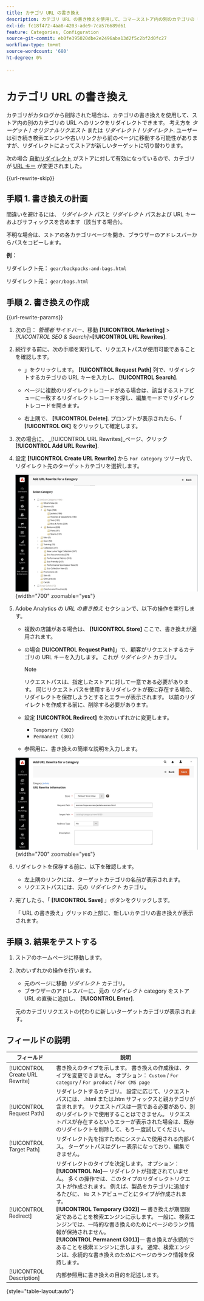 ```yaml
---
title: カテゴリ URL の書き換え
description: カテゴリ URL の書き換えを使用して、コマースストア内の別のカテゴリの URL にリンクをリダイレクトする方法を説明します。
exl-id: fc18f472-4aa8-4203-ade9-7ca576689d61
feature: Categories, Configuration
source-git-commit: eb0fe395020dbe2e2496aba13d2f5c2bf2d0fc27
workflow-type: tm+mt
source-wordcount: '680'
ht-degree: 0%

---
```


# カテゴリ URL の書き換え

カテゴリがカタログから削除された場合は、カテゴリの書き換えを使用して、ストア内の別のカテゴリの URL へのリンクをリダイレクトできます。 考え方を _ターゲット_ / _オリジナルリクエスト_  または _リダイレクト_ / _リダイレクト_. ユーザーは引き続き検索エンジンや古いリンクから前のページに移動する可能性がありますが、リダイレクトによってストアが新しいターゲットに切り替わります。

次の場合 [自動リダイレクト](url-redirect-product-automatic.md) がストアに対して有効になっているので、カテゴリが [URL キー](../catalog/catalog-urls.md) が変更されました。

{{url-rewrite-skip}}

## 手順 1. 書き換えの計画

間違いを避けるには、 _リダイレクト_ パスと _リダイレクト_ パスおよび URL キーおよびサフィックスを含めます（該当する場合）。

不明な場合は、ストアの各カテゴリページを開き、ブラウザーのアドレスバーからパスをコピーします。

**例：**

リダイレクト先： `gear/backpacks-and-bags.html`

リダイレクト元： `gear/bags.html`

## 手順 2. 書き換えの作成

{{url-rewrite-params}}

1. 次の日： _管理者_ サイドバー、移動 **[!UICONTROL Marketing]** > _[!UICONTROL SEO & Search]_>**[!UICONTROL URL Rewrites]**.

1. 続行する前に、次の手順を実行して、リクエストパスが使用可能であることを確認します。

   - 」をクリックします。 **[!UICONTROL Request Path]** 列で、リダイレクトするカテゴリの URL キーを入力し、 **[!UICONTROL Search]**.

   - ページに複数のリダイレクトレコードがある場合は、該当するストアビューに一致するリダイレクトレコードを探し、編集モードでリダイレクトレコードを開きます。

   - 右上隅で、 **[!UICONTROL Delete]**. プロンプトが表示されたら、「 **[!UICONTROL OK]** をクリックして確定します。

1. 次の場合に、 _[!UICONTROL URL Rewrites]_ページ、クリック&#x200B;**[!UICONTROL Add URL Rewrite]**.

1. 設定 **[!UICONTROL Create URL Rewrite]** から `For category` ツリー内で、リダイレクト先のターゲットカテゴリを選択します。

   ![URL の書き換え — カテゴリを選択](./assets/url-rewrite-category-choose.png){width="700" zoomable="yes"}

1. Adobe Analytics の _URL の書き換え_ セクションで、以下の操作を実行します。

   - 複数の店舗がある場合は、 **[!UICONTROL Store]** ここで、書き換えが適用されます。

   - の場合 **[!UICONTROL Request Path]**」で、顧客がリクエストするカテゴリの URL キーを入力します。 これが _リダイレクト_ カテゴリ。

     >[!NOTE]
     >
     >リクエストパスは、指定したストアに対して一意である必要があります。 同じリクエストパスを使用するリダイレクトが既に存在する場合、リダイレクトを保存しようとするとエラーが表示されます。 以前のリダイレクトを作成する前に、削除する必要があります。

   - 設定 **[!UICONTROL Redirect]** を次のいずれかに変更します。

      - `Temporary (302)`
      - `Permanent (301)`

   - 参照用に、書き換えの簡単な説明を入力します。

   ![カテゴリの URL 書き換えを追加](./assets/url-rewrite-for-category.png){width="700" zoomable="yes"}

1. リダイレクトを保存する前に、以下を確認します。

   - 左上隅のリンクには、ターゲットカテゴリの名前が表示されます。
   - リクエストパスには、元の _リダイレクト_ カテゴリ。

1. 完了したら、「 **[!UICONTROL Save]** 」ボタンをクリックします。

   「 URL の書き換え」グリッドの上部に、新しいカテゴリの書き換えが表示されます。

## 手順 3. 結果をテストする

1. ストアのホームページに移動します。

1. 次のいずれかの操作を行います。

   - 元のページに移動 _リダイレクト_ カテゴリ。
   - ブラウザーのアドレスバーに、元の _リダイレクト_ category をストア URL の直後に追加し、 **[!UICONTROL Enter]**.

   元のカテゴリリクエストの代わりに新しいターゲットカテゴリが表示されます。

## フィールドの説明

| フィールド | 説明 |
|--- |--- |
| [!UICONTROL Create URL Rewrite] | 書き換えのタイプを示します。 書き換えの作成後は、タイプを変更できません。 オプション： `Custom` / `For category` / `For product` / `For CMS page` |
| [!UICONTROL Request Path] | リダイレクトするカテゴリ。 設定に応じて、リクエストパスには、 .html または.htm サフィックスと親カテゴリが含まれます。 リクエストパスは一意である必要があり、別のリダイレクトで使用することはできません。 リクエストパスが存在するというエラーが表示された場合は、既存のリダイレクトを削除して、もう一度試してください。 |
| [!UICONTROL Target Path] | リダイレクト先を指すためにシステムで使用される内部パス。 ターゲットパスはグレー表示になっており、編集できません。 |
| [!UICONTROL Redirect] | リダイレクトのタイプを決定します。 オプション： <br/>**[!UICONTROL No]**— リダイレクトが指定されていません。 多くの操作では、このタイプのリダイレクトリクエストが作成されます。 例えば、製品をカテゴリに追加するたびに、 `No` ストアビューごとにタイプが作成されます。<br/>**[!UICONTROL Temporary (302)]**  — 書き換えが期間限定であることを検索エンジンに示します。 一般に、検索エンジンでは、一時的な書き換えのためにページのランク情報が保持されません。 <br/>**[!UICONTROL Permanent (301)]**— 書き換えが永続的であることを検索エンジンに示します。 通常、検索エンジンは、永続的な書き換えのためにページのランク情報を保持します。 |
| [!UICONTROL Description] | 内部参照用に書き換えの目的を記述します。 |

{style="table-layout:auto"}

